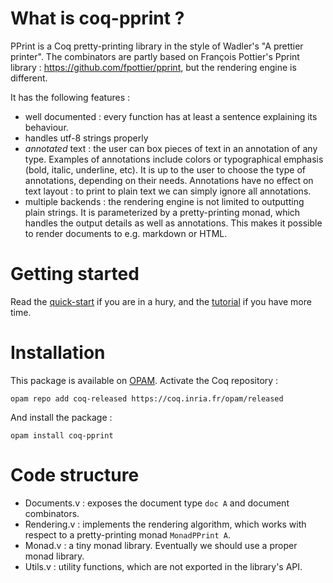# What is coq-pprint ?

PPrint is a Coq pretty-printing library in the style of Wadler's "A prettier printer". The combinators are partly based on François Pottier's Pprint library : https://github.com/fpottier/pprint, but the rendering engine is different.

It has the following features :
- well documented : every function has at least a sentence explaining its behaviour.
- handles utf-8 strings properly
- _annotated_ text : the user can box pieces of text in an annotation of any type. Examples of annotations include colors or typographical emphasis (bold, italic, underline, etc). It is up to the user to choose the type of annotations, depending on their needs. Annotations have no effect on text layout : to print to plain text we can simply ignore all annotations.
- multiple backends : the rendering engine is not limited to outputting plain strings. It is parameterized by a pretty-printing monad, which handles the output details as well as annotations. This makes it possible to render documents to e.g. markdown or HTML.

# Getting started
 
Read the [quick-start](https://github.com/MathisBD/coq-pprint/blob/master/tutorials/QuickStart.v) if you are in a hury, and the [tutorial](https://github.com/MathisBD/coq-pprint/blob/master/tutorials/Tutorial.v) if you have more time.

# Installation 

This package is available on [OPAM](https://opam.ocaml.org/). Activate the Coq repository : 
```
opam repo add coq-released https://coq.inria.fr/opam/released
```
And install the package : 
```
opam install coq-pprint
```

# Code structure

- Documents.v : exposes the document type `doc A` and document combinators.
- Rendering.v : implements the rendering algorithm, which works with respect to a pretty-printing monad `MonadPPrint A`.
- Monad.v : a tiny monad library. Eventually we should use a proper monad library.
- Utils.v : utility functions, which are not exported in the library's API.